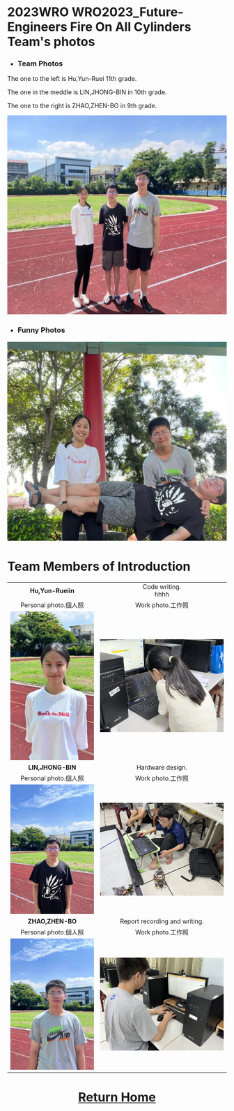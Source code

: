 2023WRO WRO2023_Future-Engineers Fire On All Cylinders  
Team's photos  
====
- ### Team Photos  
The one to the left is Hu,Yun-Ruei 11th grade.  

The one in the meddle is LIN,JHONG-BIN in 10th grade.  

The one to the right is ZHAO,ZHEN-BO in 9th grade.  
<div align="center"><img src="team_photo.jpg" width = "562" height = "456" alt="圖體照"  />  </div>  

- ### Funny Photos  
<div align="center"><img src="funny_photo.jpg" width = "562" height = "456" alt="趣味照" /> </div>  

# Team Members of Introduction  
|        |        | 
| :----: | :----: |  
| __Hu,Yun-Rueiin__  |  Code writing. <br>hhhh|
|   Personal photo.個人照 | Work photo.工作照 |
| <img src="Hu.jpg" alt="Image"> | <img src="hu_work.jpg" alt="Image"> |
| __LIN,JHONG-BIN__  | Hardware design.|
|  Personal photo.個人照  |  Work photo.工作照   |    
| <img src="lin.jpg" alt="Image"> | <img src="IMG_8198.JPG" alt="Image"> |
| __ZHAO,ZHEN-BO__  | Report recording and writing.|
|   Personal photo.個人照  |  Work photo.工作照   |   
| <img src="Bo.jpg" alt="Image"> | <img src="IMG_8202.JPG" alt="Image"> |   


# <div align="center">[Return Home](../)</div>  


